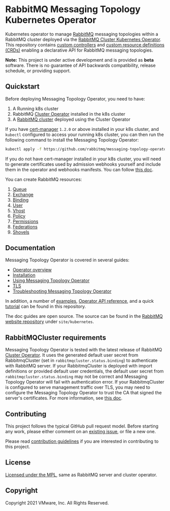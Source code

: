# RabbitMQ Messaging Topology Kubernetes Operator

Kubernetes operator to manage [RabbitMQ](https://www.rabbitmq.com/) messaging topologies within a RabbitMQ cluster deployed via the [RabbitMQ Cluster Kubernetes Operator](https://github.com/rabbitmq/cluster-operator/). This repository contains [custom controllers](https://kubernetes.io/docs/concepts/extend-kubernetes/api-extension/custom-resources/#custom-controllers) and [custom resource definitions (CRDs)](https://kubernetes.io/docs/concepts/extend-kubernetes/api-extension/custom-resources/#customresourcedefinitions) enabling a declarative API for RabbitMQ messaging topologies.

**Note:** This project is under active development and is provided as **beta** software. There is no guarantee of API backwards compatibility, release schedule, or providing support.

## Quickstart

Before deploying Messaging Topology Operator, you need to have:

1. A Running k8s cluster
2. RabbitMQ [Cluster Operator](https://github.com/rabbitmq/cluster-operator) installed in the k8s cluster
3. A [RabbitMQ cluster](https://github.com/rabbitmq/cluster-operator/tree/main/docs/examples) deployed using the Cluster Operator

If you have [cert-manager](https://cert-manager.io/docs/installation/kubernetes/) `1.2.0` or above installed in your k8s cluster, and `kubectl` configured to access your running k8s cluster, you can then run the following command to install the Messaging Topology Operator:

```bash
kubectl apply -f https://github.com/rabbitmq/messaging-topology-operator/releases/latest/download/messaging-topology-operator-with-certmanager.yaml
```

If you do not have cert-manager installed in your k8s cluster, you will need to generate certificates used by admission webhooks yourself and include them in the operator and webhooks manifests.
You can follow [this doc](https://www.rabbitmq.com/kubernetes/operator/install-topology-operator.html).

You can create RabbitMQ resources:

1. [Queue](./docs/examples/queues)
2. [Exchange](./docs/examples/exchanges)
3. [Binding](./docs/examples/bindings)
4. [User](./docs/examples/users)
5. [Vhost](./docs/examples/vhosts)
6. [Policy](./docs/examples/policies)
7. [Permissions](./docs/examples/permissions)
8. [Federations](./docs/examples/federations)
9. [Shovels](./docs/examples/shovels)

## Documentation

Messaging Topology Operator is covered in several guides:

 - [Operator overview](https://www.rabbitmq.com/kubernetes/operator/operator-overview.html#topology-operator)
 - [Installation](https://www.rabbitmq.com/kubernetes/operator/install-topology-operator.html)
 - [Using Messaging Topology Operator](https://www.rabbitmq.com/kubernetes/operator/using-topology-operator.html)
 - [TLS](https://www.rabbitmq.com/kubernetes/operator/tls-topology-operator.html)
 - [Troubleshooting Messaging Topology Operator](https://www.rabbitmq.com/kubernetes/operator/troubleshooting-topology-operator.html)

In addition, a number of [examples](./docs/examples), [Operator API reference](https://github.com/rabbitmq/messaging-topology-operator/blob/main/docs/api/rabbitmq.com.ref.asciidoc), and a quick [tutorial](./docs/tutorial) can be found in this repository.

The doc guides are open source. The source can be found in the [RabbitMQ website repository](https://github.com/rabbitmq/rabbitmq-website/)
under `site/kubernetes`.

## RabbitMQCluster requirements

Messaging Topology Operator is tested with the latest release of RabbitMQ [Cluster Operator](https://github.com/rabbitmq/cluster-operator).
It uses the generated default user secret from RabbitmqCluster (set in `rabbitmqcluster.status.binding`) to authenticate with RabbitMQ server.
If your RabbitmqCluster is deployed with import definitions or provided default user credentials,
the default user secret from `rabbitmqcluster.status.binding` may not be correct and Messaging Topology Operator will fail with authentication error.
If your RabbitmqCluster is configured to serve management traffic over TLS, you may need to configure the Messaging Topology Operator to trust the CA that signed the server's certificates. For more information, see [this doc](https://www.rabbitmq.com/kubernetes/operator/tls-topology-operator.html).

## Contributing

This project follows the typical GitHub pull request model. Before starting any work, please either comment on an [existing issue](https://github.com/rabbitmq/messaging-topology-operator/issues), or file a new one.

Please read [contribution guidelines](CONTRIBUTING.md) if you are interested in contributing to this project.

## License

[Licensed under the MPL](LICENSE.txt), same as RabbitMQ server and cluster operator.

## Copyright

Copyright 2021 VMware, Inc. All Rights Reserved.
